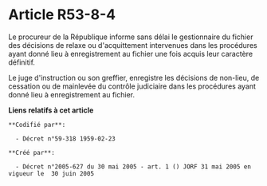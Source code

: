 # Article R53-8-4

Le procureur de la République informe sans délai le gestionnaire du fichier des décisions de relaxe ou d'acquittement
intervenues dans les procédures ayant donné lieu à enregistrement au fichier une fois acquis leur caractère définitif.

Le juge d'instruction ou son greffier, enregistre les décisions de non-lieu, de cessation ou de mainlevée du contrôle
judiciaire dans les procédures ayant donné lieu à enregistrement au fichier.

**Liens relatifs à cet article**

	**Codifié par**:

	  - Décret n°59-318 1959-02-23

	**Créé par**:

	  - Décret n°2005-627 du 30 mai 2005 - art. 1 () JORF 31 mai 2005 en vigueur le  30 juin 2005
